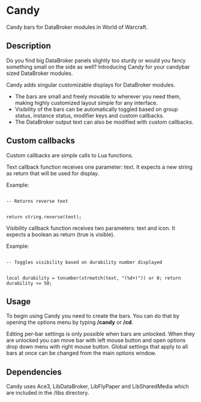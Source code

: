 # Candy
Candy bars for DataBroker modules in World of Warcraft.

## Description
Do you find big DataBroker panels slightly too sturdy or would you fancy something small on the side as well? Introducing Candy for your candybar sized DataBroker modules.

Candy adds singular customizable displays for DataBroker modules.

* The bars are small and freely movable to wherever you need them, making highly customized layout simple for any interface.
* Visibility of the bars can be automatically toggled based on group status, instance status, modifier keys and custom callbacks.
* The DataBroker output text can also be modified with custom callbacks.

## Custom callbacks

Custom callbacks are simple calls to Lua functions.

Text callback function receives one parameter: text. It expects a new string as return that will be used for display.

Example:

<code lua>
-- Returns reverse text

return string.reverse(text);
</code>

Visibility callback function receives two parameters: text and icon. It expects a boolean as return (true is visible).

Example:

<code lua>
-- Toggles visibility based on durability number displayed

local durability = tonumber(strmatch(text, "(%d+)")) or 0; return durability <= 50;
</code>

## Usage

To begin using Candy you need to create the bars. You can do that by opening the options menu by typing **/candy** or **/cd**.

Editing per-bar settings is only possible when bars are unlocked. When they are unlocked you can move bar with left mouse button and open options drop down menu with right mouse button. Global settings that apply to all bars at once can be changed from the main options window.

## Dependencies
Candy uses Ace3, LibDataBroker, LibFlyPaper and LibSharedMedia which are included in the /libs directory.

